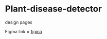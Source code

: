 # Plant-disease-detector
design pages

Figma link = [figma](https://www.figma.com/file/jV3sDGFPQyqXdvkJ7ZmPUb/Untitled?node-id=1%3A173)
